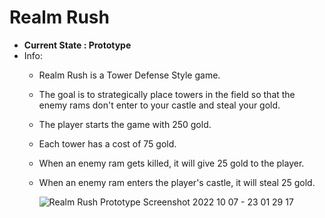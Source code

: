 # Realm Rush
 - **Current State : Prototype**
 - Info: 
   - Realm Rush is a Tower Defense Style game.
   - The goal is to strategically place towers in the field so that the enemy rams don't enter to your castle and steal your gold.
   - The player starts the game with 250 gold.
   - Each tower has a cost of 75 gold.
   - When an enemy ram gets killed, it will give 25 gold to the player.
   - When an enemy ram enters the player's castle, it will steal 25 gold.
   
     ![Realm Rush Prototype Screenshot 2022 10 07 - 23 01 29 17](https://user-images.githubusercontent.com/113314204/194687313-a2fced2b-b56c-441e-89e6-1698b0b4df28.png)
